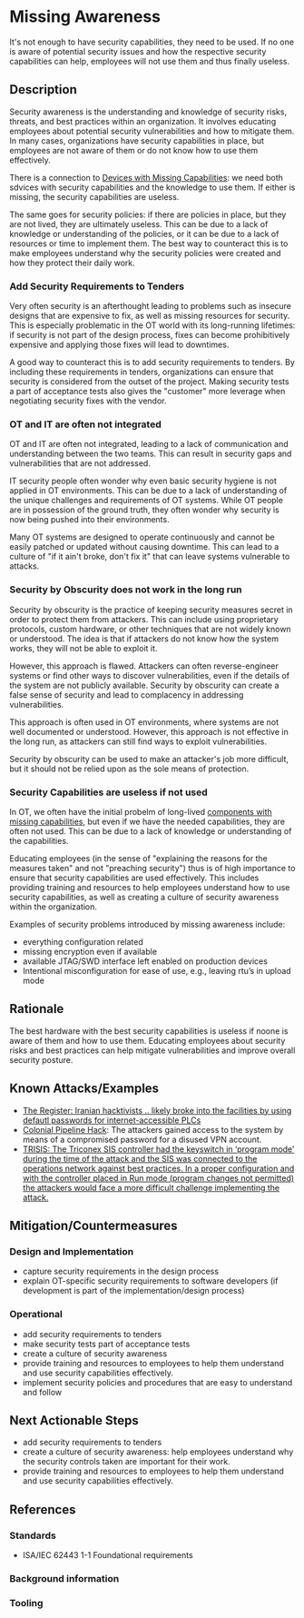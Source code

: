 # Missing Awareness

It's not enough to have security capabilities, they need to be used. If no one is aware of potential security issues and how the respective security capabilities can help, employees will not use them and thus finally useless.

## Description

Security awareness is the understanding and knowledge of security risks, threats, and best practices within an organization. It involves educating employees about potential security vulnerabilities and how to mitigate them. In many cases, organizations have security capabilities in place, but employees are not aware of them or do not know how to use them effectively.

There is a connection to [Devices with Missing Capabilities](/the-top-10/components-with-insufficient-security-capabilities/): we need both sdvices with security capabilities and the knowledge to use them. If either is missing, the security capabilities are useless.

The same goes for security policies: if there are policies in place, but they are not lived, they are ultimately useless. This can be due to a lack of knowledge or understanding of the policies, or it can be due to a lack of resources or time to implement them. The best way to counteract this is to make employees understand why the security policies were created and how they protect their daily work.

### Add Security Requirements to Tenders

Very often security is an afterthought leading to problems such as insecure designs that are expensive to fix, as well as missing resources for security. This is especially problematic in the OT world with its long-running lifetimes: if security is not part of the design process, fixes can become prohibitively expensive and applying those fixes will lead to downtimes.

A good way to counteract this is to add security requirements to tenders. By including these requirements in tenders, organizations can ensure that security is considered from the outset of the project. Making security tests a part of acceptance tests also gives the "customer" more leverage when negotiating security fixes with the vendor.

### OT and IT are often not integrated

OT and IT are often not integrated, leading to a lack of communication and understanding between the two teams. This can result in security gaps and vulnerabilities that are not addressed.

IT security people often wonder why even basic security hygiene is not applied in OT environments. This can be due to a lack of understanding of the unique challenges and requirements of OT systems. While OT people are in possession of the ground truth, they often wonder why security is now being pushed into their environments.

Many OT systems are designed to operate continuously and cannot be easily patched or updated without causing downtime. This can lead to a culture of "if it ain't broke, don't fix it" that can leave systems vulnerable to attacks.

### Security by Obscurity does not work in the long run

Security by obscurity is the practice of keeping security measures secret in order to protect them from attackers. This can include using proprietary protocols, custom hardware, or other techniques that are not widely known or understood. The idea is that if attackers do not know how the system works, they will not be able to exploit it.

However, this approach is flawed. Attackers can often reverse-engineer systems or find other ways to discover vulnerabilities, even if the details of the system are not publicly available. Security by obscurity can create a false sense of security and lead to complacency in addressing vulnerabilities.

This approach is often used in OT environments, where systems are not well documented or understood. However, this approach is not effective in the long run, as attackers can still find ways to exploit vulnerabilities.

Security by obscurity can be used to make an attacker's job more difficult, but it should not be relied upon as the sole means of protection.

### Security Capabilities are useless if not used

In OT, we often have the initial probelm of long-lived [components with missing capabilities](/the-top-10/components-with-insufficient-security-capabilities/), but even if we have the needed capabilities, they are often not used. This can be due to a lack of knowledge or understanding of the capabilities.

Educating employees (in the sense of "explaining the reasons for the measures taken" and not "preaching security") thus is of high importance to ensure that security capabilities are used effectively. This includes providing training and resources to help employees understand how to use security capabilities, as well as creating a culture of security awareness within the organization.

Examples of security problems introduced by missing awareness include:

- everything configuration related
- missing encryption even if available
- available JTAG/SWD interface left enabled on production devices
- Intentional misconfiguration for ease of use, e.g., leaving rtu’s in upload mode

## Rationale

The best hardware with the best security capabilities is useless if noone is aware of them and how to use them. Educating employees about security risks and best practices can help mitigate vulnerabilities and improve overall security posture.

## Known Attacks/Examples

- [The Register: Iranian hacktivists .. likely broke into the facilities by using defautl passwords for internet-accessible PLCs](https://www.theregister.com/2024/09/07/us_water_cyberattacks/)
- [Colonial Pipeline Hack](https://en.wikipedia.org/wiki/Colonial_Pipeline_ransomware_attack): The attackers gained access to the system by means of a compromised password for a disused VPN account.
- [TRISIS: The Triconex SIS controller had the keyswitch in ‘program mode’ during the time of the attack and the SIS was connected to the operations network against best practices. In a proper configuration and with the controller placed in Run mode (program changes not permitted) the attackers would face a more difficult challenge implementing the attack.](https://www.dragos.com/resources/whitepaper/trisis-analyzing-safety-system-targeting-malware/)

## Mitigation/Countermeasures

### Design and Implementation

- capture security requirements in the design process
- explain OT-specific security requirements to software developers (if development is part of the implementation/design process)

### Operational

- add security requirements to tenders
- make security tests part of acceptance tests
- create a culture of security awareness
- provide training and resources to employees to help them understand and use security capabilities effectively.
- implement security policies and procedures that are easy to understand and follow

## Next Actionable Steps

- add security requirements to tenders
- create a culture of security awareness: help employees understand why the security controls taken are important for their work.
- provide training and resources to employees to help them understand and use security capabilities effectively.

## References

### Standards

- ISA/IEC 62443 1-1 Foundational requirements

### Background information

### Tooling
